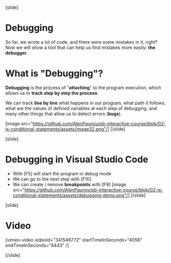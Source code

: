 [slide]
# Debugging
So far, we wrote a lot of code, and there were some mistakes in it, right? Now we will show a tool that can help us find mistakes more easily: **the debugger**.

# What is "Debugging"?
**Debugging** is the process of "**attaching**" to the program execution, which allows us to **track step by step the process**. 

We can track **line by line** what happens in our program, what path it follows, what are the values of defined variables at each step of debugging, and many other things that allow us to detect errors (**bugs**).

[image src="https://github.com/AlenPaunov/pb-interactive-course/blob/02-js-conditional-statements/assets/image32.png"/]
[/slide]

[slide]
# Debugging in Visual Studio Code
* With \[F5\] will start the program in debug mode
* We can go to the next step with \[F10\]
* We can create / remove **breakpoints** with \[F9\]
[image src="https://github.com/AlenPaunov/pb-interactive-course/blob/02-js-conditional-statements/assets/debugging-demo.png"/]
[/slide]

[slide]
# Video
[vimeo-video videoId="341546772" startTimeInSeconds="4056" endTimeInSeconds="4443" /]

[/slide]
